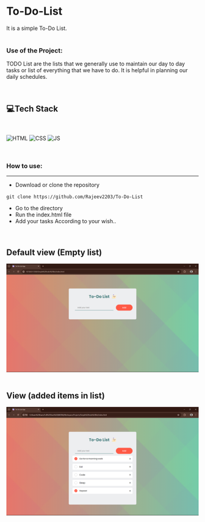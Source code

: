 # To-Do-List
It is a simple To-Do List.
</br></br>

### Use of the Project:
<p>TODO List are the lists that we generally use to maintain our day to day tasks or list of everything that we have to do. It is helpful in planning our daily schedules.</p>
</br>

## 💻Tech Stack
<br>

![HTML](https://img.shields.io/badge/html5%20-%23E34F26.svg?&style=for-the-badge&logo=html5&logoColor=white)
![CSS](https://img.shields.io/badge/css3%20-%231572B6.svg?&style=for-the-badge&logo=css3&logoColor=white)
![JS](https://img.shields.io/badge/javascript%20-%23323330.svg?&style=for-the-badge&logo=javascript&logoColor=%23F7DF1E)

<br>

### How to use:

---

- Download or clone the repository

```
git clone https://github.com/Rajeev2203/To-Do-List
```

- Go to the directory
- Run the index.html file
- Add your tasks According to your wish..
</br>

## Default view (Empty list)
<p><img src="https://github.com/Rajeev2203/To-Do-List/blob/main/images/View%201.png" alt="image">
<br><br>

## View (added items in list)
<img src="https://github.com/Rajeev2203/To-Do-List/blob/main/images/View%202.png" alt="image"></p>


